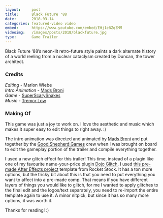 ```yaml
---
layout:     post
title:      Black Future '88
date:       2018-03-14
categories: featured-video video
embed:      https://www.youtube.com/embed/EHj1e8ZqZMM
videoimg:   /images/posts/2018/blackfuture.jpg
type:       Game Trailer
---
```


Black Future ‘88’s neon-lit retro-future style paints a dark alternate history of a world reeling from a nuclear cataclysm created by Duncan, the tower architect.

### Credits
_Editing_ - Marlon Wiebe  
_Intro Animation_ - [Mads Broni](http://bndl.tv/portfolio/madsbroni/)  
_Game_ - [SuperScarySnakes](www.blackfuture88.com)  
_Music_ - [Tremor Low](https://benprunty.bandcamp.com/)  

### Making Of

This game was just a joy to work on.  I love the aesthetic and music which makes it super easy to edit things to right away. :)

The intro animation was directed and animated by [Mads Broni](http://bndl.tv/portfolio/madsbroni/) and put together by the [Good Shepherd Games](http://goodshepherd.games) crew when I was brought on board to edit the gameplay portion of the trailer and compile everything together.

I used a new glitch effect for this trailer!  This time, instead of a plugin like one of my favourite name-your-price plugin [Dojo Glitch](http://creativedojo.net/store/dojo-glitch-script/), I used [this pre-made After Effects project](https://www.rocketstock.com/free-after-effects-templates/digital-distortion/) template from Rocket Stock.  It has a ton more options, but the tricky bit about this is that you need to put everything you want to affect into a pre-made comp.  That means if you have different layers of things you would like to glitch, for me I wanted to apply glitches to the final edit and the logos/text separately, you need to re-import the entire template again to use it.  A minor nitpick, but since it has so many more options, it was worth it.

Thanks for reading! :)